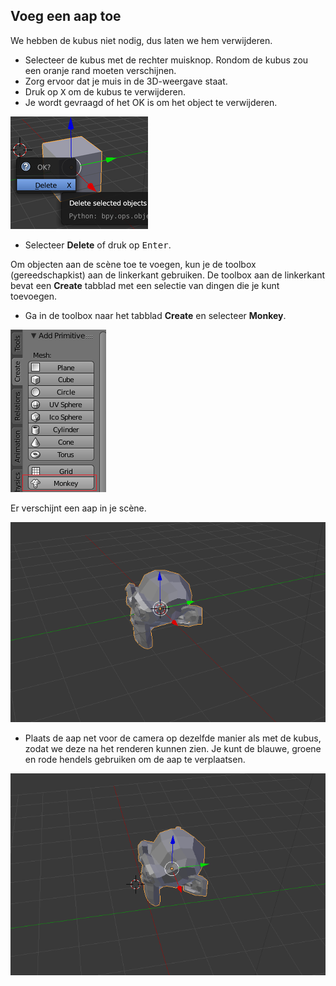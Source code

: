## Voeg een aap toe

We hebben de kubus niet nodig, dus laten we hem verwijderen.

+ Selecteer de kubus met de rechter muisknop. Rondom de kubus zou een oranje rand moeten verschijnen.
+ Zorg ervoor dat je muis in de 3D-weergave staat.
+ Druk op <kbd>X</kbd> om de kubus te verwijderen.
+ Je wordt gevraagd of het OK is om het object te verwijderen.

![Delete object](images/delete-object.png)

+ Selecteer **Delete** of druk op <kbd>Enter</kbd>.

Om objecten aan de scène toe te voegen, kun je de toolbox (gereedschapkist) aan de linkerkant gebruiken. De toolbox aan de linkerkant bevat een **Create** tabblad met een selectie van dingen die je kunt toevoegen.

+ Ga in de toolbox naar het tabblad **Create** en selecteer **Monkey**.

![Select monkey](images/select-monkey.png)

Er verschijnt een aap in je scène.

![A monkey appears](images/monkey-appears.png)

+ Plaats de aap net voor de camera op dezelfde manier als met de kubus, zodat we deze na het renderen kunnen zien. Je kunt de blauwe, groene en rode hendels gebruiken om de aap te verplaatsen.

![Position the camera](images/camera-monkey.png)